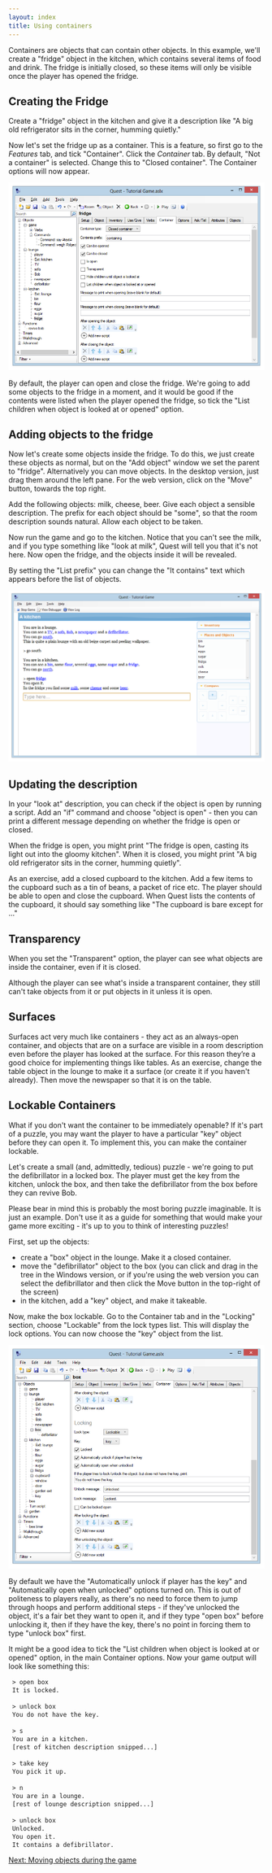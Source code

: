 ```yaml
---
layout: index
title: Using containers
---
```


Containers are objects that can contain other objects. In this example, we'll create a "fridge" object in the kitchen, which contains several items of food and drink. The fridge is initially closed, so these items will only be visible once the player has opened the fridge.

Creating the Fridge
-------------------

Create a "fridge" object in the kitchen and give it a description like "A big old refrigerator sits in the corner, humming quietly."

Now let's set the fridge up as a container. This is a feature, so first go to the _Features_ tab, and tick "Container". Click the _Container_ tab. By default, "Not a container" is selected. Change this to "Closed container". The Container options will now appear.

![](../images/Container.png "Container.png")

By default, the player can open and close the fridge. We're going to add some objects to the fridge in a moment, and it would be good if the contents were listed when the player opened the fridge, so tick the "List children when object is looked at or opened" option.

Adding objects to the fridge
----------------------------

Now let's create some objects inside the fridge. To do this, we just create these objects as normal, but on the "Add object" window we set the parent to "fridge". Alternatively you can move objects. In the desktop version, just drag them around the left pane. For the web version, click on the "Move" button, towards the top right.

Add the following objects: milk, cheese, beer. Give each object a sensible description. The prefix for each object should be "some", so that the room description sounds natural. Allow each object to be taken.

Now run the game and go to the kitchen. Notice that you can't see the milk, and if you type something like "look at milk", Quest will tell you that it's not here. Now open the fridge, and the objects inside it will be revealed.

By setting the "List prefix" you can change the "It contains" text which appears before the list of objects.

![](../images/Containerfridge.png "Containerfridge.png")

Updating the description
------------------------

In your "look at" description, you can check if the object is open by running a script. Add an "if" command and choose "object is open" - then you can print a different message depending on whether the fridge is open or closed.

When the fridge is open, you might print "The fridge is open, casting its light out into the gloomy kitchen". When it is closed, you might print "A big old refrigerator sits in the corner, humming quietly".

As an exercise, add a closed cupboard to the kitchen. Add a few items to the cupboard such as a tin of beans, a packet of rice etc. The player should be able to open and close the cupboard. When Quest lists the contents of the cupboard, it should say something like "The cupboard is bare except for ..."

Transparency
------------

When you set the "Transparent" option, the player can see what objects are inside the container, even if it is closed.

Although the player can see what's inside a transparent container, they still can't take objects from it or put objects in it unless it is open.

Surfaces
--------

Surfaces act very much like containers - they act as an always-open container, and objects that are on a surface are visible in a room description even before the player has looked at the surface. For this reason they’re a good choice for implementing things like tables. As an exercise, change the table object in the lounge to make it a surface (or create it if you haven't already). Then move the newspaper so that it is on the table.

Lockable Containers
-------------------

What if you don't want the container to be immediately openable? If it's part of a puzzle, you may want the player to have a particular "key" object before they can open it. To implement this, you can make the container lockable.

Let's create a small (and, admittedly, tedious) puzzle - we're going to put the defibrillator in a locked box. The player must get the key from the kitchen, unlock the box, and then take the defibrillator from the box before they can revive Bob.

Please bear in mind this is probably the most boring puzzle imaginable. It is just an example. Don't use it as a guide for something that would make your game more exciting - it's up to you to think of interesting puzzles!

First, set up the objects:

-   create a "box" object in the lounge. Make it a closed container.
-   move the "defibrillator" object to the box (you can click and drag in the tree in the Windows version, or if you're using the web version you can select the defibrillator and then click the Move button in the top-right of the screen)
-   in the kitchen, add a "key" object, and make it takeable.

Now, make the box lockable. Go to the Container tab and in the "Locking" section, choose "Lockable" from the lock types list. This will display the lock options. You can now choose the "key" object from the list.

![](../images/Lockedcontainer.png "Lockedcontainer.png")

By default we have the "Automatically unlock if player has the key" and "Automatically open when unlocked" options turned on. This is out of politeness to players really, as there's no need to force them to jump through hoops and perform additional steps - if they've unlocked the object, it's a fair bet they want to open it, and if they type "open box" before unlocking it, then if they have the key, there's no point in forcing them to type "unlock box" first.

It might be a good idea to tick the "List children when object is looked at or opened" option, in the main Container options. Now your game output will look like something this:

     > open box
     It is locked.
     
     > unlock box
     You do not have the key.
     
     > s
     You are in a kitchen.
     [rest of kitchen description snipped...]
     
     > take key
     You pick it up.
     
     > n
     You are in a lounge.
     [rest of lounge description snipped...]
     
     > unlock box
     Unlocked.
     You open it.
     It contains a defibrillator.

[Next: Moving objects during the game](moving_objects_during_the_game.html)